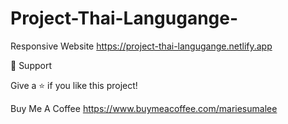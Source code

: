 # Project-Thai-Langugange-
Responsive Website 
https://project-thai-langugange.netlify.app

🤝 Support

Give a ⭐️ if you like this project!

Buy Me A Coffee https://www.buymeacoffee.com/mariesumalee
